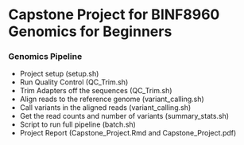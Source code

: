 # Capstone Project for BINF8960 Genomics for Beginners
### Genomics Pipeline
- Project setup (setup.sh)
- Run Quality Control (QC_Trim.sh)
- Trim Adapters off the sequences (QC_Trim.sh)
- Align reads to the reference genome (variant_calling.sh)
- Call variants in the aligned reads (variant_calling.sh)
- Get the read counts and number of variants (summary_stats.sh)
- Script to run full pipeline (batch.sh)
- Project Report (Capstone_Project.Rmd and Capstone_Project.pdf)
